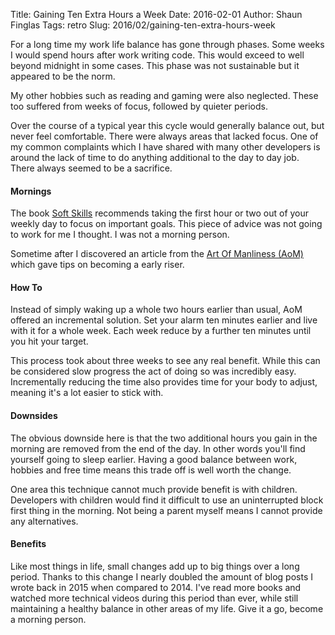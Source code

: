 Title: Gaining Ten Extra Hours a Week
Date: 2016-02-01
Author: Shaun Finglas
Tags: retro
Slug: 2016/02/gaining-ten-extra-hours-week

For a long time my work life balance has gone through phases. Some weeks
I would spend hours after work writing code. This would exceed to well
beyond midnight in some cases. This phase was not sustainable but it
appeared to be the norm.

My other hobbies such as reading and gaming were also neglected. These
too suffered from weeks of focus, followed by quieter periods.

Over the course of a typical year this cycle would generally balance
out, but never feel comfortable. There were always areas that lacked
focus. One of my common complaints which I have shared with many other
developers is around the lack of time to do anything additional to the
day to day job. There always seemed to be a sacrifice.

#### Mornings

The book [Soft
Skills](http://www.amazon.co.uk/Soft-Skills-software-developers-manual/dp/1617292397)
recommends taking the first hour or two out of your weekly day to focus
on important goals. This piece of advice was not going to work for me I
thought. I was not a morning person.

Sometime after I discovered an article from the [Art Of Manliness
(AoM)](http://www.artofmanliness.com/2010/09/07/never-let-the-sun-catch-you-sleeping-why-and-how-to-become-an-early-riser/)
which gave tips on becoming a early riser.

#### How To

Instead of simply waking up a whole two hours earlier than usual, AoM
offered an incremental solution. Set your alarm ten minutes earlier and
live with it for a whole week. Each week reduce by a further ten minutes
until you hit your target.

This process took about three weeks to see any real benefit. While this
can be considered slow progress the act of doing so was incredibly easy.
Incrementally reducing the time also provides time for your body to
adjust, meaning it's a lot easier to stick with.

#### Downsides

The obvious downside here is that the two additional hours you gain in
the morning are removed from the end of the day. In other words you'll
find yourself going to sleep earlier. Having a good balance between
work, hobbies and free time means this trade off is well worth the
change.

One area this technique cannot much provide benefit is with children.
Developers with children would find it difficult to use an uninterrupted
block first thing in the morning. Not being a parent myself means I
cannot provide any alternatives.

#### Benefits

Like most things in life, small changes add up to big things over a long
period. Thanks to this change I nearly doubled the amount of blog posts
I wrote back in 2015 when compared to 2014. I've read more books and
watched more technical videos during this period than ever, while still
maintaining a healthy balance in other areas of my life. Give it a go,
become a morning person.